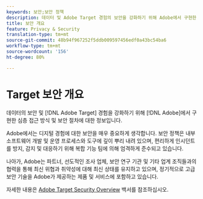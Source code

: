 ```yaml
---
keywords: 보안;보안 정책
description: 데이터 및 Adobe Target 경험의 보안을 강화하기 위해 Adobe에서 구현한 심층적인 접근 방식 및 보안 절차에 대한 정보입니다.
title: 보안 개요
feature: Privacy & Security
translation-type: tm+mt
source-git-commit: 48b94f967252f5ddb009597456edf0a43bc54ba6
workflow-type: tm+mt
source-wordcount: '156'
ht-degree: 80%

---
```



# Target 보안 개요

데이터의 보안 및 [!DNL Adobe Target] 경험을 강화하기 위해 [!DNL Adobe]에서 구현한 심층 접근 방식 및 보안 절차에 대한 정보입니다.

Adobe에서는 디지털 경험에 대한 보안을 매우 중요하게 생각합니다. 보안 정책은 내부 소프트웨어 개발 및 운영 프로세스와 도구에 깊이 뿌리 내려 있으며, 편리하게 인시던트를 방지, 감지 및 대응하기 위해 복합 기능 팀에 의해 엄격하게 준수되고 있습니다.

나아가, Adobe는 파트너, 선도적인 조사 업체, 보안 연구 기관 및 기타 업계 조직들과의 협력을 통해 최신 위협과 취약성에 대해 최신 상태를 유지하고 있으며, 정기적으로 고급 보안 기술을 Adobe가 제공하는 제품 및 서비스에 포함하고 있습니다.

자세한 내용은 [Adobe Target Security Overview](https://www.adobe.com/content/dam/cc/en/security/pdfs/AdobeTargetSecurityOverview.pdf) 백서를 참조하십시오.
